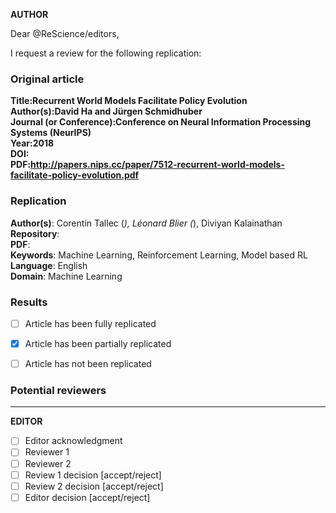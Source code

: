 <!-- Please title your PR with all author's name -->
<!-- Two spaces at the end of a line = new line -->

**AUTHOR**

Dear @ReScience/editors,

I request a review for the following replication:

### Original article

**Title:Recurrent World Models Facilitate Policy Evolution**  
**Author(s):David Ha and Jürgen Schmidhuber**  
**Journal (or Conference):Conference on Neural Information Processing Systems (NeurIPS)**  
**Year:2018**  
**DOI:**  
**PDF:http://papers.nips.cc/paper/7512-recurrent-world-models-facilitate-policy-evolution.pdf**   

### Replication

**Author(s)**: Corentin Tallec (*), Léonard Blier (*), Diviyan Kalainathan   
**Repository**:  
**PDF**:  
**Keywords**: Machine Learning, Reinforcement Learning, Model based RL
**Language**: English  
**Domain**: Machine Learning  

### Results

* [ ] Article has been fully replicated
* [x] Article has been partially replicated
* [ ] Article has not been replicated


### Potential reviewers
<!-- If you know potential reviewers, you can tell us here -->
<!-- You can look at http://rescience.github.io/board for the -->
<!-- list of registered reviewers (but you can propose others) -->


---

**EDITOR**

* [ ] Editor acknowledgment
* [ ] Reviewer 1 
* [ ] Reviewer 2
* [ ] Review 1 decision [accept/reject]
* [ ] Review 2 decision [accept/reject]
* [ ] Editor decision [accept/reject]
